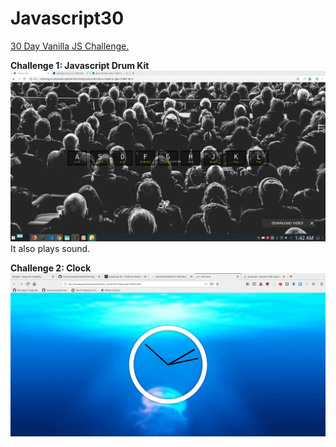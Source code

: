 # Javascript30
[30 Day Vanilla JS Challenge.](https://javascript30.com/)


**Challenge 1: Javascript Drum Kit**
![Drum Kit](https://github.com/gov-vj/Javascript30/blob/master/recordings/ex1/ex01.gif)
It also plays sound.

**Challenge 2: Clock**
![Clock](https://github.com/gov-vj/Javascript30/blob/master/recordings/ex1/ex02.gif)
